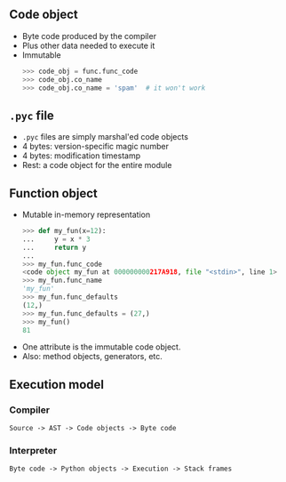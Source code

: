 ## Code object

* Byte code produced by the compiler
* Plus other data needed to execute it
* Immutable
  ```py
  >>> code_obj = func.func_code
  >>> code_obj.co_name
  >>> code_obj.co_name = 'spam'  # it won't work
  ```

## `.pyc` file

* `.pyc` files are simply marshal'ed code objects
* 4 bytes: version-specific magic number
* 4 bytes: modification timestamp
* Rest: a code object for the entire module

## Function object

* Mutable in-memory representation
  ```py
  >>> def my_fun(x=12):
  ...     y = x * 3
  ...     return y
  ...
  >>> my_fun.func_code
  <code object my_fun at 000000000217A918, file "<stdin>", line 1>
  >>> my_fun.func_name
  'my_fun'
  >>> my_fun.func_defaults
  (12,)
  >>> my_fun.func_defaults = (27,)
  >>> my_fun()
  81
  ```
* One attribute is the immutable code object.
* Also: method objects, generators, etc.

## Execution model

### Compiler

```
Source -> AST -> Code objects -> Byte code
```

### Interpreter

```
Byte code -> Python objects -> Execution -> Stack frames
```
